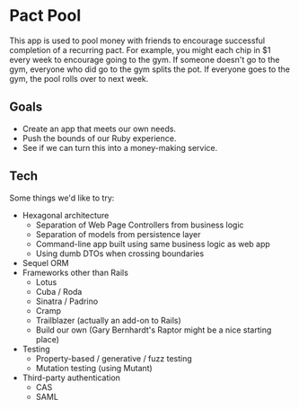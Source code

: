 Pact Pool
=========

This app is used to pool money with friends to encourage successful completion of a recurring pact.
For example, you might each chip in $1 every week to encourage going to the gym.
If someone doesn't go to the gym, everyone who did go to the gym splits the pot.
If everyone goes to the gym, the pool rolls over to next week.


Goals
-----

* Create an app that meets our own needs.
* Push the bounds of our Ruby experience.
* See if we can turn this into a money-making service.


Tech
----

Some things we'd like to try:

* Hexagonal architecture
  * Separation of Web Page Controllers from business logic
  * Separation of models from persistence layer
  * Command-line app built using same business logic as web app
  * Using dumb DTOs when crossing boundaries
* Sequel ORM
* Frameworks other than Rails
  * Lotus
  * Cuba / Roda
  * Sinatra / Padrino
  * Cramp
  * Trailblazer (actually an add-on to Rails)
  * Build our own (Gary Bernhardt's Raptor might be a nice starting place)
* Testing
  * Property-based / generative / fuzz testing
  * Mutation testing (using Mutant)
* Third-party authentication
  * CAS
  * SAML
